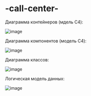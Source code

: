 # -call-center-
Диаграмма контейнеров (мдель C4):

![image](https://github.com/user-attachments/assets/6ab6494f-8c0c-431e-8d21-7f9f9bc8dd3f)

Диаграмма компонентов (модель C4):

![image](https://github.com/user-attachments/assets/4ad10058-c630-4f98-b1cb-99b2c8f4744b)

Диаграмма классов:

![image](https://github.com/user-attachments/assets/730d1f9f-b049-49c0-a249-7e47d3bd4ce3)

Логическая модель данных:

![image](https://github.com/user-attachments/assets/e49ae144-da35-40d8-b126-865806bf91de)
